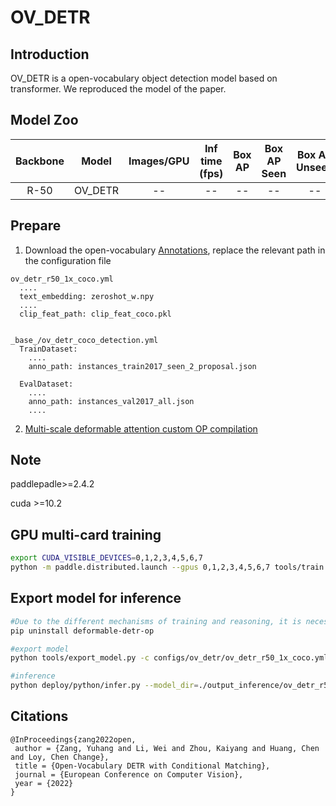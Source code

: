 # OV_DETR

## Introduction


OV_DETR is a open-vocabulary object detection model based on transformer. We reproduced the model of the paper.


## Model Zoo

| Backbone | Model | Images/GPU  | Inf time (fps) | Box AP | Box AP Seen| Box AP Unseen| Config |
|:------:|:--------:|:--------:|:--------------:|:------:|:------:|:------:|:------:|
| R-50 | OV_DETR  | -- | -- | -- | -- | -- |[config](ov_detr_r50_1x_coco.yml) |

## Prepare
1. Download the open-vocabulary [Annotations](https://bj.bcebos.com/v1/paddledet/data/coco/zero-shot.zip), replace the relevant path in the configuration file
```
ov_detr_r50_1x_coco.yml
  ....
  text_embedding: zeroshot_w.npy
  ....
  clip_feat_path: clip_feat_coco.pkl


_base_/ov_detr_coco_detection.yml
  TrainDataset:
    ....
    anno_path: instances_train2017_seen_2_proposal.json

  EvalDataset:
    ....
    anno_path: instances_val2017_all.json
    ....
```
2. [Multi-scale deformable attention custom OP compilation](../../ppdet/modeling/transformers/ext_op/README.md)
## Note
   paddlepadle>=2.4.2

   cuda >=10.2

## GPU multi-card training
```bash
export CUDA_VISIBLE_DEVICES=0,1,2,3,4,5,6,7
python -m paddle.distributed.launch --gpus 0,1,2,3,4,5,6,7 tools/train.py -c configs/ov_detr/ov_detr_r50_1x_coco.yml
```

## Export model for inference
```bash
#Due to the different mechanisms of training and reasoning, it is necessary to uninstall the custom operator before exporting the model
pip uninstall deformable-detr-op

#export model
python tools/export_model.py -c configs/ov_detr/ov_detr_r50_1x_coco.yml  -o weights=best.pdparams

#inference
python deploy/python/infer.py --model_dir=./output_inference/ov_detr_r50_1x_coco --image_file=./demo/000000014439.jpg --device=GPU

```

## Citations
```
@InProceedings{zang2022open,
 author = {Zang, Yuhang and Li, Wei and Zhou, Kaiyang and Huang, Chen and Loy, Chen Change},
 title = {Open-Vocabulary DETR with Conditional Matching},
 journal = {European Conference on Computer Vision},
 year = {2022}
}
```
